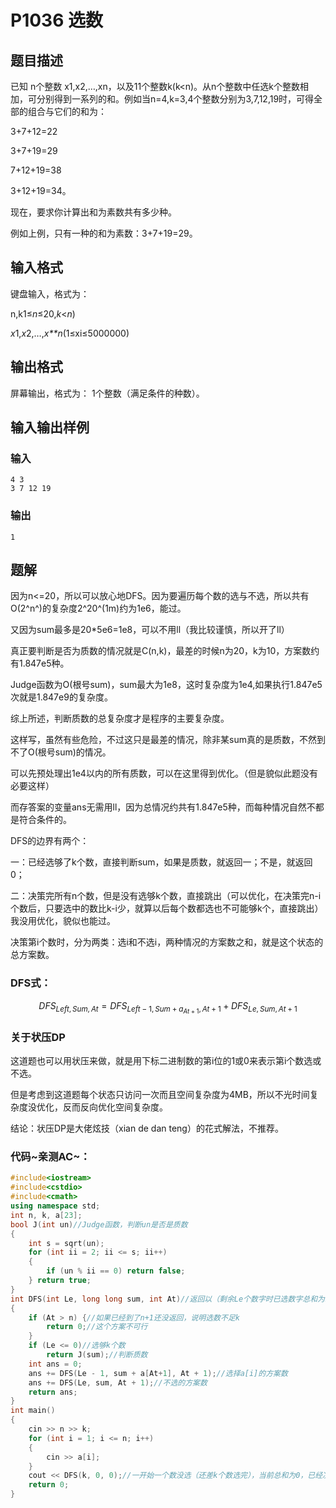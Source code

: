 # P1036 选数

## 题目描述

已知 n个整数 x1,x2,…,xn，以及11个整数k(k<n)。从n个整数中任选k个整数相加，可分别得到一系列的和。例如当n=4,k=3,4个整数分别为3,7,12,19时，可得全部的组合与它们的和为：

3+7+12=22

3+7+19=29

7+12+19=38

3+12+19=34。

现在，要求你计算出和为素数共有多少种。

例如上例，只有一种的和为素数：3+7+19=29。

## 输入格式

键盘输入，格式为：

n,k1≤*n*≤20,*k*<*n*)

*x*1,*x*2,…,*x**n*(1≤xi≤5000000)

## 输出格式

屏幕输出，格式为： 1个整数（满足条件的种数）。

## 输入输出样例

### 输入

```
4 3
3 7 12 19
```

### 输出

```
1
```



## 题解

因为n<=20，所以可以放心地DFS。因为要遍历每个数的选与不选，所以共有O(2^n^)的复杂度2^20^(1m)约为1e6，能过。

又因为sum最多是20*5e6=1e8，可以不用ll（我比较谨慎，所以开了ll）

真正要判断是否为质数的情况就是C(n,k)，最差的时候n为20，k为10，方案数约有1.847e5种。

Judge函数为O(根号sum)，sum最大为1e8，这时复杂度为1e4,如果执行1.847e5次就是1.847e9的复杂度。

综上所述，判断质数的总复杂度才是程序的主要复杂度。

这样写，虽然有些危险，不过这只是最差的情况，除非某sum真的是质数，不然到不了O(根号sum)的情况。

可以先预处理出1e4以内的所有质数，可以在这里得到优化。（但是貌似此题没有必要这样）

而存答案的变量ans无需用ll，因为总情况约共有1.847e5种，而每种情况自然不都是符合条件的。

DFS的边界有两个：

一：已经选够了k个数，直接判断sum，如果是质数，就返回一；不是，就返回0；

二：决策完所有n个数，但是没有选够k个数，直接跳出（可以优化，在决策完n-i个数后，只要选中的数比k-i少，就算以后每个数都选也不可能够k个，直接跳出）我没用优化，貌似也能过。

决策第i个数时，分为两类：选i和不选i，两种情况的方案数之和，就是这个状态的总方案数。

### DFS式：

$$
DFS_{Left,Sum,At}=DFS_{Left-1,Sum+a_{At+1},At+1}+DFS_{Le,Sum,At+1}
$$

### 关于状压DP

这道题也可以用状压来做，就是用下标二进制数的第i位的1或0来表示第i个数选或不选。

但是考虑到这道题每个状态只访问一次而且空间复杂度为4MB，所以不光时间复杂度没优化，反而反向优化空间复杂度。

结论：状压DP是大佬炫技（xian de dan teng）的花式解法，不推荐。

### 代码~亲测AC~：

```c++
#include<iostream>
#include<cstdio>
#include<cmath>
using namespace std;
int n, k, a[23];
bool J(int un)//Judge函数，判断un是否是质数
{
	int s = sqrt(un);
	for (int ii = 2; ii <= s; ii++)
	{
		if (un % ii == 0) return false;
	} return true;
}
int DFS(int Le, long long sum, int At)//返回以（剩余Le个数字时已选数字总和为sum并且当前刚好决策完At是否选）的状态为基础，接下来所有方案中（最后选中的数和为质数的可行方案数）
{
	if (At > n) {//如果已经到了n+1还没返回，说明选数不足k
		return 0;//这个方案不可行
	}
	if (Le <= 0)//选够k个数
		return J(sum);//判断质数
	int ans = 0;
	ans += DFS(Le - 1, sum + a[At+1], At + 1);//选择a[i]的方案数
	ans += DFS(Le, sum, At + 1);//不选的方案数
	return ans;
}
int main()
{
	cin >> n >> k;
	for (int i = 1; i <= n; i++)
	{
		cin >> a[i];
	}
	cout << DFS(k, 0, 0);//一开始一个数没选（还差k个数选完），当前总和为0，已经决策0个数
	return 0;
}
```

